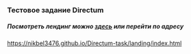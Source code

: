 ### Тестовое задание Directum

##### Посмотреть лендинг можно [здесь](https://nikbel3476.github.io/Directum-task/landing/index.html) или перейти по адресу 
https://nikbel3476.github.io/Directum-task/landing/index.html